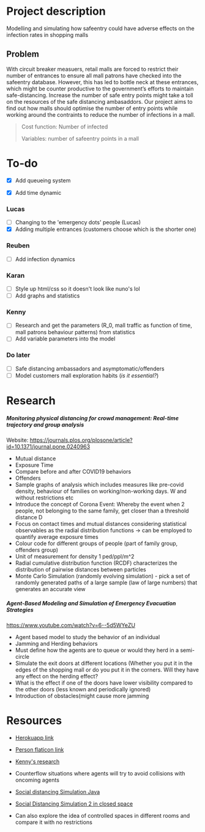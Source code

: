 # Project description
Modelling and simulating how safeentry could have adverse effects on the infection rates in shopping malls

## Problem
With circuit breaker measuers, retail malls are forced to restrict their number of entrances to ensure all mall patrons have checked into the safeentry database. However, this has led to bottle neck at these entrances, which might be counter productive to the government’s efforts to maintain safe-distancing. Increase the number of safe entry points might take a toll on the resources of the safe distancing ambasaddors. Our project aims to find out how malls should optimise the number of entry points while working around the contraints to reduce the number of infections in a mall.

> Cost function: Number of infected
> 
> Variables: number of safeentry points in a mall

# To-do
- [X] Add queueing system
- [X] Add time dynamic


### Lucas
- [ ] Changing to the 'emergency dots' people (Lucas)
- [X] Adding multiple entrances (customers choose which is the shorter one)

### Reuben
- [ ] Add infection dynamics

### Karan
- [ ] Style up html/css so it doesn't look like nuno's lol
- [ ] Add graphs and statistics

### Kenny
- [ ] Research and get the parameters (R_0, mall traffic as function of time, mall patrons behaviour patterns) from statistics
- [ ] Add variable parameters into the model

### Do later
- [ ] Safe distancing ambassadors and asymptomatic/offenders
- [ ] Model customers mall exploration habits (*is it essential?*)

# Research
##### Monitoring physical distancing for crowd management: Real-time trajectory and group analysis
Website: https://journals.plos.org/plosone/article?id=10.1371/journal.pone.0240963

* Mutual distance
* Exposure Time
* Compare before and after COVID19 behaviors
* Offenders
* Sample graphs of analysis which includes measures like pre-covid density, behaviour of families on working/non-working days. W and without restrictions etc
* Introduce the concept of Corona Event: Whereby the event when 2 people, not belonging to the same family, get closer than a threshold distance D
* Focus on contact times and mutual distances considering statistical observables as the radial distribution functions -> can be employed to quantify average exposure times
* Colour code for different groups of people (part of family group, offenders group)
* Unit of measurement for density 1 ped/ppl/m^2
* Radial cumulative distribution function (RCDF) characterizes the distribution of pairwise distances between particles
* Monte Carlo Simulation (randomly evolving simulation) - pick a set of randomly generated paths of a large sample (law of large numbers) that generates an accurate view

##### Agent-Based Modeling and Simulation of Emergency Evacuation Strategies
https://www.youtube.com/watch?v=6--5d5WYeZU

* Agent based model to study the behavior of an individual
* Jamming and Herding behaviors
* Must define how the agents are to queue or would they herd in a semi-circle
* Simulate the exit doors at different locations (Whether you put it in the edges of the shopping mall or do you put it in the corners. Will they have any effect on the herding effect?
* What is the effect if one of the doors have lower visibility compared to the other doors (less known and periodically ignored)
* Introduction of obstacles(might cause more jamming

# Resources
* [Herokuapp link](https://safeentry-sim.herokuapp.com/)
* [Person flaticon link](https://www.flaticon.com/free-icon/user_1077114?term=person&page=1&position=1)
* [Kenny's research](https://docs.google.com/document/d/11rHY3Rgq45yhccLuIj630wfZChR9RmL2GrleiEnf2hs/edit)

* Counterflow situations where agents will try to avoid collisions with oncoming agents
* [Social distancing Simulation Java](https://www.youtube.com/watch?v=0UdlEHjm-gU) 
* [Social Distancing Simulation 2 in closed space](https://www.youtube.com/watch?v=ZB6jajr7an0)
* Can also explore the idea of controlled spaces in different rooms and compare it with no restrictions


